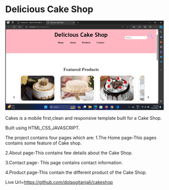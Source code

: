# Delicious Cake Shop

![image](screenshot.png.png)

Cakes is a mobile first,clean and responsive template built for a Cake Shop.

Built using HTML,CSS,JAVASCRIPT.

The project contains four pages which are:
1.The Home page-This pages contains some  feature of Cake shop.

2.About page-This contains few details about the Cake Shop.

3.Contact page- This page contains contact information.

4.Product page-This contain the different product of the Cake Shop.

Live Url=https://github.com/dolasgitanjali/cakeshop